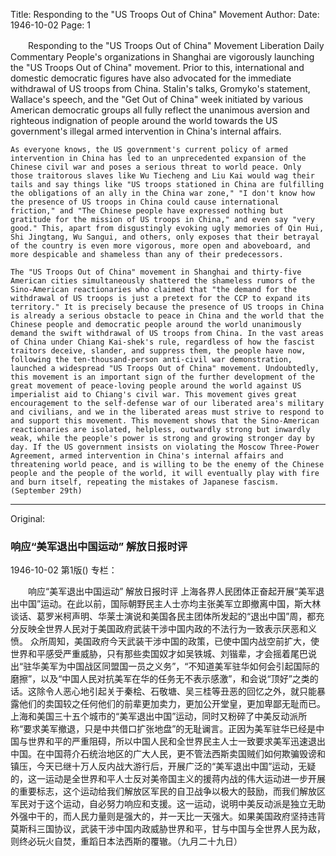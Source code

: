 Title: Responding to the "US Troops Out of China" Movement
Author:
Date: 1946-10-02
Page: 1

　　Responding to the "US Troops Out of China" Movement
    Liberation Daily Commentary
    People's organizations in Shanghai are vigorously launching the "US Troops Out of China" movement. Prior to this, international and domestic democratic figures have also advocated for the immediate withdrawal of US troops from China. Stalin's talks, Gromyko's statement, Wallace's speech, and the "Get Out of China" week initiated by various American democratic groups all fully reflect the unanimous aversion and righteous indignation of people around the world towards the US government's illegal armed intervention in China's internal affairs.

    As everyone knows, the US government's current policy of armed intervention in China has led to an unprecedented expansion of the Chinese civil war and poses a serious threat to world peace. Only those traitorous slaves like Wu Tiecheng and Liu Kai would wag their tails and say things like "US troops stationed in China are fulfilling the obligations of an ally in the China war zone," "I don't know how the presence of US troops in China could cause international friction," and "The Chinese people have expressed nothing but gratitude for the mission of US troops in China," and even say "very good." This, apart from disgustingly evoking ugly memories of Qin Hui, Shi Jingtang, Wu Sangui, and others, only exposes that their betrayal of the country is even more vigorous, more open and aboveboard, and more despicable and shameless than any of their predecessors.

    The "US Troops Out of China" movement in Shanghai and thirty-five American cities simultaneously shattered the shameless rumors of the Sino-American reactionaries who claimed that "the demand for the withdrawal of US troops is just a pretext for the CCP to expand its territory." It is precisely because the presence of US troops in China is already a serious obstacle to peace in China and the world that the Chinese people and democratic people around the world unanimously demand the swift withdrawal of US troops from China. In the vast areas of China under Chiang Kai-shek's rule, regardless of how the fascist traitors deceive, slander, and suppress them, the people have now, following the ten-thousand-person anti-civil war demonstration, launched a widespread "US Troops Out of China" movement. Undoubtedly, this movement is an important sign of the further development of the great movement of peace-loving people around the world against US imperialist aid to Chiang's civil war. This movement gives great encouragement to the self-defense war of our liberated area's military and civilians, and we in the liberated areas must strive to respond to and support this movement. This movement shows that the Sino-American reactionaries are isolated, helpless, outwardly strong but inwardly weak, while the people's power is strong and growing stronger day by day. If the US government insists on violating the Moscow Three-Power Agreement, armed intervention in China's internal affairs and threatening world peace, and is willing to be the enemy of the Chinese people and the people of the world, it will eventually play with fire and burn itself, repeating the mistakes of Japanese fascism. (September 29th)



<hr /> 

Original: 


### 响应“美军退出中国运动”  解放日报时评

1946-10-02
第1版()
专栏：

　　响应“美军退出中国运动”
    解放日报时评
    上海各界人民团体正奋起开展“美军退出中国”运动。在此以前，国际朝野民主人士亦均主张美军立即撤离中国，斯大林谈话、葛罗米柯声明、华莱士演说和美国各民主团体所发起的“退出中国”周，都充分反映全世界人民对于美国政府武装干涉中国内政的不法行为一致表示厌恶和义愤。
    众所周知，美国政府今天武装干涉中国的政策，已使中国内战空前扩大，使世界和平感受严重威胁，只有那些卖国奴才如吴铁城、刘锴辈，才会摇着尾巴说出“驻华美军为中国战区同盟国一员之义务”，“不知道美军驻华如何会引起国际的磨擦”，以及“中国人民对抗美军在华的任务无不表示感激”，和会说“顶好”之类的话。这除令人恶心地引起关于秦桧、石敬塘、吴三桂等丑恶的回忆之外，就只能暴露他们的卖国较之任何他们的前辈更加卖力，更加公开堂皇，更加卑鄙无耻而已。
    上海和美国三十五个城市的“美军退出中国”运动，同时又粉碎了中美反动派所称“要求美军撤退，只是中共借口扩张地盘”的无耻谰言。正因为美军驻华已经是中国与世界和平的严重阻碍，所以中国人民和全世界民主人士一致要求美军迅速退出中国。在中国蒋介石统治地区的广大人民，更不管法西斯卖国贼们如何欺骗毁谤和镇压，今天已继十万人反内战大游行后，开展广泛的“美军退出中国”运动，无疑的，这一运动是全世界和平人士反对美帝国主义的援蒋内战的伟大运动进一步开展的重要标志，这个运动给我们解放区军民的自卫战争以极大的鼓励，而我们解放区军民对于这个运动，自必努力响应和支援。这一运动，说明中美反动派是独立无助外强中干的，而人民力量则是强大的，并一天比一天强大。如果美国政府坚持违背莫斯科三国协议，武装干涉中国内政威胁世界和平，甘与中国与全世界人民为敌，则终必玩火自焚，重蹈日本法西斯的覆辙。（九月二十九日）
